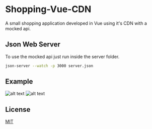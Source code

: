 # Shopping-Vue-CDN

A small shopping application developed in Vue using it's CDN with a mocked api.

## Json Web Server

To use the mocked api just run inside the server folder.

```bash
json-server --watch -p 3000 server.json
```
## Example
![alt text](https://s1.imghub.io/sy3x9.png)
![alt text](https://s1.imghub.io/syYnk.png)
## License
[MIT](https://choosealicense.com/licenses/mit/)

